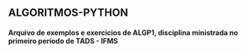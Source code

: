 ## ALGORITMOS-PYTHON
#### Arquivo de exemplos e exercicios de ALGP1, disciplina ministrada no primeiro período de TADS - IFMS
